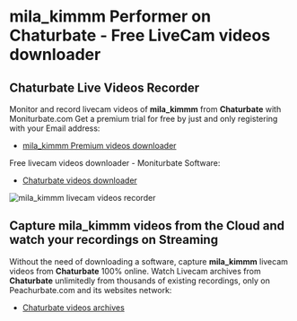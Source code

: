 # mila_kimmm Performer on Chaturbate - Free LiveCam videos downloader

## Chaturbate Live Videos Recorder

Monitor and record livecam videos of **mila_kimmm** from **Chaturbate** with Moniturbate.com
Get a premium trial for free by just and only registering with your Email address:
* [mila_kimmm Premium videos downloader](https://moniturbate.com/request-demo-licence-key.html)

Free livecam videos downloader - Moniturbate Software:
* [Chaturbate videos downloader](https://moniturbate.com/moniturbate-download-software.html)

![mila_kimmm livecam videos recorder](https://peachurnet.com/templates/moniturbate-software.png)


## Capture mila_kimmm videos from the Cloud and watch your recordings on Streaming

Without the need of downloading a software, capture **mila_kimmm** livecam videos from **Chaturbate** 100% online.
Watch Livecam archives from **Chaturbate** unlimitedly from thousands of existing recordings, only on Peachurbate.com and its websites network:
* [Chaturbate videos archives](https://peachurnet.com/)